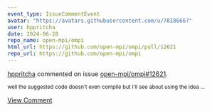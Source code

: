 ```yaml
---
event_type: IssueCommentEvent
avatar: "https://avatars.githubusercontent.com/u/7818666?"
user: hppritcha
date: 2024-06-28
repo_name: open-mpi/ompi
html_url: https://github.com/open-mpi/ompi/pull/12621
repo_url: https://github.com/open-mpi/ompi
---
```


<a href='https://github.com/hppritcha' target='_blank'>hppritcha</a> commented on issue <a href='https://github.com/open-mpi/ompi/pull/12621' target='_blank'>open-mpi/ompi#12621</a>.

<small>well the suggested code doesn't even compile but I'll see about using the idea...</small>

<a href='https://github.com/open-mpi/ompi/pull/12621' target='_blank'>View Comment</a>